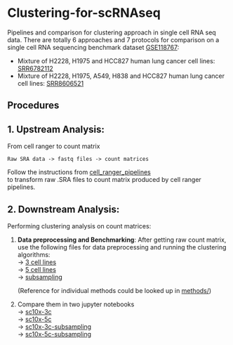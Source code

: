 # Clustering-for-scRNAseq
Pipelines and comparison for clustering approach in single cell RNA seq data.
There are totally 6 approaches and 7 protocols for comparison on a single cell RNA sequencing benchmark dataset [GSE118767](https://www.ncbi.nlm.nih.gov/geo/query/acc.cgi?acc=GSE118767):

* Mixture of H2228, H1975 and HCC827 human lung cancer cell lines:
[SRR6782112](https://trace.ncbi.nlm.nih.gov/Traces/sra/?run=SRR6782112)
* Mixture of H2228, H1975, A549, H838 and HCC827 human lung cancer cell lines:
[SRR8606521](https://trace.ncbi.nlm.nih.gov/Traces/sra/?run=SRR8606521)

## Procedures

## 1. Upstream Analysis: 
From cell ranger to count matrix
>
    Raw SRA data -> fastq files -> count matrices

Follow the instructions from [cell_ranger_pipelines](cell_ranger_pipelines.md) <br> to transform raw .SRA files to count matrix produced by cell ranger pipelines.

## 2. Downstream Analysis: 
Performing clustering analysis on count matrices:

1. **Data preprocessing and Benchmarking**:
After getting raw count matrix, use the following files for data preprocessing and running the clustering algorithms:
<br> -> [3 cell lines](https://github.com/waynewu6250/Clustering-for-scRNAseq/blob/master/run_3c.Rmd)
<br> -> [5 cell lines](https://github.com/waynewu6250/Clustering-for-scRNAseq/blob/master/run_5c.Rmd)
<br> -> [subsampling](https://github.com/waynewu6250/Clustering-for-scRNAseq/blob/master/run_sub.Rmd)

    (Reference for individual methods could be looked up in [methods/](https://github.com/waynewu6250/Clustering-for-scRNAseq/tree/master/methods))

2. Compare them in two jupyter notebooks
<br> -> [sc10x-3c](Comparison-sc10x-3c.ipynb)
<br> -> [sc10x-5c](Comparison-sc10x-5c.ipynb)
<br> -> [sc10x-3c-subsampling](Comparison-sc10x-3c-sub.ipynb)
<br> -> [sc10x-5c-subsampling](Comparison-sc10x-5c-sub.ipynb)

